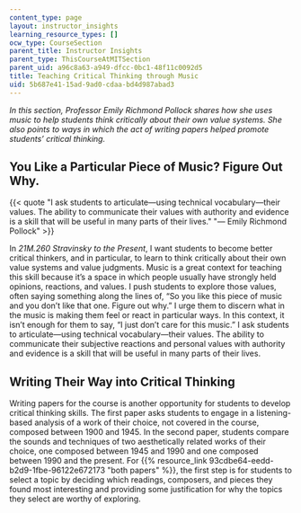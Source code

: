 ```yaml
---
content_type: page
layout: instructor_insights
learning_resource_types: []
ocw_type: CourseSection
parent_title: Instructor Insights
parent_type: ThisCourseAtMITSection
parent_uid: a96c8a63-a949-dfcc-0bc1-48f11c0092d5
title: Teaching Critical Thinking through Music
uid: 5b687e41-15ad-9ad0-cdaa-bd4d987abad3
---
```


_In this section, Professor Emily Richmond Pollock shares how she uses music to help students think critically about their own value systems. She also points to ways in which the act of writing papers helped promote students’ critical thinking._

You Like a Particular Piece of Music? Figure Out Why.
-----------------------------------------------------

{{< quote "I ask students to articulate—using technical vocabulary—their values. The ability to communicate their values with authority and evidence is a skill that will be useful in many parts of their lives." "— Emily Richmond Pollock" >}}

In _21M.260 Stravinsky to the Present_, I want students to become better critical thinkers, and in particular, to learn to think critically about their own value systems and value judgments. Music is a great context for teaching this skill because it’s a space in which people usually have strongly held opinions, reactions, and values. I push students to explore those values, often saying something along the lines of, “So you like this piece of music and you don’t like that one. Figure out why.” I urge them to discern what in the music is making them feel or react in particular ways. In this context, it isn’t enough for them to say, “I just don’t care for this music.” I ask students to articulate—using technical vocabulary—their values. The ability to communicate their subjective reactions and personal values with authority and evidence is a skill that will be useful in many parts of their lives.

Writing Their Way into Critical Thinking
----------------------------------------

Writing papers for the course is another opportunity for students to develop critical thinking skills. The first paper asks students to engage in a listening-based analysis of a work of their choice, not covered in the course, composed between 1900 and 1945. In the second paper, students compare the sounds and techniques of two aesthetically related works of their choice, one composed between 1945 and 1990 and one composed between 1990 and the present. For {{% resource_link 93cdbe64-eedd-b2d9-1fbe-96122e672173 "both papers" %}}, the first step is for students to select a topic by deciding which readings, composers, and pieces they found most interesting and providing some justification for why the topics they select are worthy of exploring.